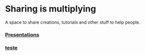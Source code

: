 # Sharing is multiplying
A space to share creations, tutorials and other stuff to help people.

### [Presentations](https://m00nlinari.github.io/presentations/)
### [teste](https://github.com/m00nlinari/php-tests/index.php)

